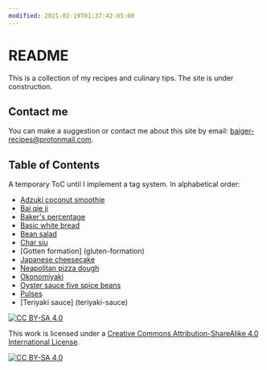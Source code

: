 ```yaml
---
modified: 2021-02-19T01:37:42-05:00
---
```


# README

This is a collection of my recipes and culinary tips. The site is under construction.
## Contact me
You can make a suggestion or contact me about this site by email: <baiger-recipes@protonmail.com>.

## Table of Contents
A temporary ToC until I implement a tag system. In alphabetical order:
* [Adzuki coconut smoothie](adzuki-coconut-smoothie.md)
* [Bai qie ji](bai-qie-ji)
* [Baker's percentage](bakers-percentage)
* [Basic white bread](basic-white-bread)
* [Bean salad](bean-salad)
* [Char siu](char-siu)
* [Gotten formation] (gluten-formation)
* [Japanese cheesecake](japanese-cheesecake)
* [Neapolitan pizza dough](neapolitan-pizza-dough)
* [Okonomiyaki](okonomiyaki)
* [Oyster sauce five spice beans](oyster-sauce-five-spice-beans)
* [Pulses](pulses)
* [Teriyaki sauce] (teriyaki-sauce)


[![CC BY-SA 4.0][cc-by-sa-shield]][cc-by-sa]

This work is licensed under a
[Creative Commons Attribution-ShareAlike 4.0 International License][cc-by-sa].

[![CC BY-SA 4.0][cc-by-sa-image]][cc-by-sa]

[cc-by-sa]: http://creativecommons.org/licenses/by-sa/4.0/
[cc-by-sa-image]: https://licensebuttons.net/l/by-sa/4.0/88x31.png
[cc-by-sa-shield]: https://img.shields.io/badge/License-CC%20BY--SA%204.0-lightgrey.svg